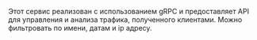 Этот сервис реализован с использованием gRPC и предоставляет API для управления и анализа трафика, полученного клиентами. Можно фильтровать по имени, датам и ip адресу.
